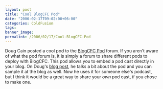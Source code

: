 ```yaml
---
layout: post
title: "Cool BlogCFC Pod"
date: "2006-02-17T09:02:00+06:00"
categories: ColdFusion 
tags: 
banner_image: 
permalink: /2006/02/17/Cool-BlogCFC-Pod
---
```


Doug Cain posted a cool pod to the <a href="http://ray.camdenfamily.com/forums/threads.cfm?forumid=CBD2117A-E4A8-E459-8B6AE34595361CED">BlogCFC Pod</a> forum. If you aren't aware of what the pod forum is, it is simply a forum to share different pods to deploy with BlogCFC. This pod allows you to embed a pod cast directly in your blog. On Doug's <a href="http://www.dougcain.net/blog/index.cfm/2006/2/17/Too-cool-for-school">blog post</a>, he talks a bit about the pod and you can sample it at the blog as well. Now he uses it for someone else's podcast, but I think it would be a great way to share your <i>own</i> pod cast, if you chose to make one.